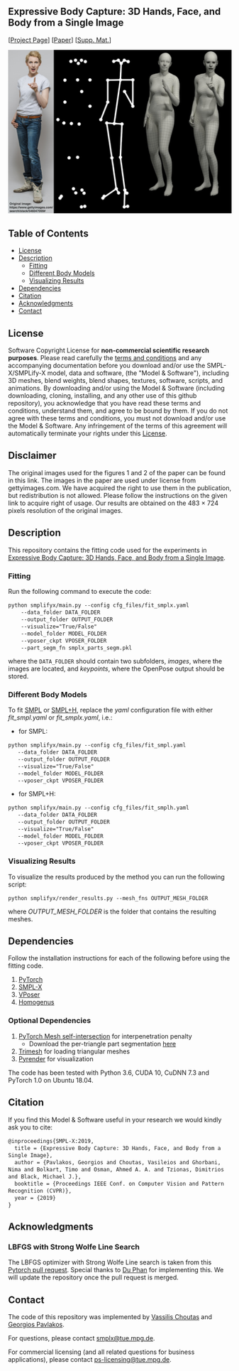 ## Expressive Body Capture: 3D Hands, Face, and Body from a Single Image

[[Project Page](https://smpl-x.is.tue.mpg.de/)] 
[[Paper](https://ps.is.tuebingen.mpg.de/uploads_file/attachment/attachment/497/SMPL-X.pdf)]
[[Supp. Mat.](https://ps.is.tuebingen.mpg.de/uploads_file/attachment/attachment/498/SMPL-X-supp.pdf)]

![SMPL-X Examples](./images/teaser_fig.png)

## Table of Contents
  * [License](#license)
  * [Description](#description)
    * [Fitting](#fitting)
    * [Different Body Models](#different-body-models)
    * [Visualizing Results](#visualizing-results)
  * [Dependencies](#dependencies)
  * [Citation](#citation)
  * [Acknowledgments](#acknowledgments)
  * [Contact](#contact)


## License

Software Copyright License for **non-commercial scientific research purposes**.
Please read carefully the [terms and conditions](https://github.com/vchoutas/smplx/blob/master/LICENSE) and any accompanying documentation before you download and/or use the SMPL-X/SMPLify-X model, data and software, (the "Model & Software"), including 3D meshes, blend weights, blend shapes, textures, software, scripts, and animations. By downloading and/or using the Model & Software (including downloading, cloning, installing, and any other use of this github repository), you acknowledge that you have read these terms and conditions, understand them, and agree to be bound by them. If you do not agree with these terms and conditions, you must not download and/or use the Model & Software. Any infringement of the terms of this agreement will automatically terminate your rights under this [License](./LICENSE).

## Disclaimer

The original images used for the figures 1 and 2 of the paper can be found in this link. 
The images in the paper are used under license from gettyimages.com.
We have acquired the right to use them in the publication, but redistribution is not allowed.
Please follow the instructions on the given link to acquire right of usage.
Our results are obtained on the 483 × 724 pixels resolution of the original images.

## Description

This repository contains the fitting code used for the experiments in [Expressive Body Capture: 3D Hands, Face, and Body from a Single Image](https://smpl-x.is.tue.mpg.de/).

### Fitting 
Run the following command to execute the code:
```Shell
python smplifyx/main.py --config cfg_files/fit_smplx.yaml 
    --data_folder DATA_FOLDER 
    --output_folder OUTPUT_FOLDER 
    --visualize="True/False"
    --model_folder MODEL_FOLDER
    --vposer_ckpt VPOSER_FOLDER
    --part_segm_fn smplx_parts_segm.pkl
```
where the `DATA_FOLDER` should contain two subfolders, *images*, where the
images are located, and *keypoints*, where the OpenPose output should be
stored.

### Different Body Models

To fit [SMPL](http://smpl.is.tue.mpg.de/) or [SMPL+H](http://mano.is.tue.mpg.de), replace the *yaml* configuration file 
with either *fit_smpl.yaml* or *fit_smplx.yaml*, i.e.:
 * for SMPL:
 ```Shell
 python smplifyx/main.py --config cfg_files/fit_smpl.yaml 
    --data_folder DATA_FOLDER 
    --output_folder OUTPUT_FOLDER 
    --visualize="True/False"
    --model_folder MODEL_FOLDER
    --vposer_ckpt VPOSER_FOLDER
 ```
  * for SMPL+H:
 ```Shell
 python smplifyx/main.py --config cfg_files/fit_smplh.yaml 
    --data_folder DATA_FOLDER 
    --output_folder OUTPUT_FOLDER 
    --visualize="True/False"
    --model_folder MODEL_FOLDER
    --vposer_ckpt VPOSER_FOLDER
 ```
 
### Visualizing Results

To visualize the results produced by the method you can run the following script:
```Shell
python smplifyx/render_results.py --mesh_fns OUTPUT_MESH_FOLDER
```
where *OUTPUT_MESH_FOLDER* is the folder that contains the resulting meshes.

## Dependencies

Follow the installation instructions for each of the following before using the
fitting code.

1. [PyTorch](https://pytorch.org/)
2. [SMPL-X](https://github.com/vchoutas/smplx)
3. [VPoser](https://github.com/nghorbani/HumanBodyPrior)
4. [Homogenus](https://github.com/nghorbani/homogenus)

### Optional Dependencies

1. [PyTorch Mesh self-intersection](https://github.com/vchoutas/torch-mesh-isect) for interpenetration penalty 
   * Download the per-triangle part segmentation [here](https://owncloud.tuebingen.mpg.de/index.php/s/MWnr8Kso4K8T8at)
1. [Trimesh](https://trimsh.org/) for loading triangular meshes
1. [Pyrender](https://pyrender.readthedocs.io/) for visualization

The code has been tested with Python 3.6, CUDA 10, CuDNN 7.3 and PyTorch 1.0 on Ubuntu 18.04. 

## Citation

If you find this Model & Software useful in your research we would kindly ask you to cite:

```
@inproceedings{SMPL-X:2019,
  title = {Expressive Body Capture: 3D Hands, Face, and Body from a Single Image},
  author = {Pavlakos, Georgios and Choutas, Vasileios and Ghorbani, Nima and Bolkart, Timo and Osman, Ahmed A. A. and Tzionas, Dimitrios and Black, Michael J.},
  booktitle = {Proceedings IEEE Conf. on Computer Vision and Pattern Recognition (CVPR)},
  year = {2019}
}
```

## Acknowledgments

### LBFGS with Strong Wolfe Line Search

The LBFGS optimizer with Strong Wolfe Line search is taken from this [Pytorch pull request](https://github.com/pytorch/pytorch/pull/8824). Special thanks to 
[Du Phan](https://github.com/fehiepsi) for implementing this. 
We will update the repository once the pull request is merged.

## Contact
The code of this repository was implemented by [Vassilis Choutas](vassilis.choutas@tuebingen.mpg.de) and
[Georgios Pavlakos](pavlakos@seas.upenn.edu).

For questions, please contact [smplx@tue.mpg.de](smplx@tue.mpg.de). 

For commercial licensing (and all related questions for business applications), please contact [ps-licensing@tue.mpg.de](ps-licensing@tue.mpg.de).
